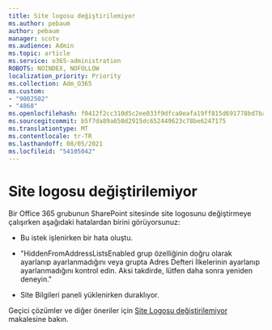 ```yaml
---
title: Site logosu değiştirilemiyor
ms.author: pebaum
author: pebaum
manager: scotv
ms.audience: Admin
ms.topic: article
ms.service: o365-administration
ROBOTS: NOINDEX, NOFOLLOW
localization_priority: Priority
ms.collection: Adm_O365
ms.custom:
- "9002502"
- "4868"
ms.openlocfilehash: f0412f2cc310d5c2ee033f9dfca0eafa19ff815d691778bd7ba6030e6c494bdd
ms.sourcegitcommit: b5f7da89a650d2915dc652449623c78be6247175
ms.translationtype: MT
ms.contentlocale: tr-TR
ms.lasthandoff: 08/05/2021
ms.locfileid: "54105042"
---
```

# <a name="unable-to-change-site-logo"></a>Site logosu değiştirilemiyor

Bir Office 365 grubunun SharePoint sitesinde site logosunu değiştirmeye çalışırken aşağıdaki hatalardan birini görüyorsunuz:

- Bu istek işlenirken bir hata oluştu.

- "HiddenFromAddressListsEnabled grup özelliğinin doğru olarak ayarlanıp ayarlanmadığını veya grupta Adres Defteri İlkelerinin ayarlanıp ayarlanmadığını kontrol edin. Aksi takdirde, lütfen daha sonra yeniden deneyin."

- Site Bilgileri paneli yüklenirken duraklıyor.

Geçici çözümler ve diğer öneriler için [Site Logosu değiştirilemiyor](https://docs.microsoft.com/sharepoint/troubleshoot/sites/error-when-changing-o365-site-logo) makalesine bakın.
